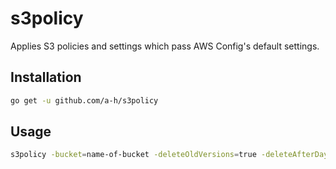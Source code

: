 # s3policy

Applies S3 policies and settings which pass AWS Config's default settings.

## Installation

```bash
go get -u github.com/a-h/s3policy
```

## Usage

```bash
s3policy -bucket=name-of-bucket -deleteOldVersions=true -deleteAfterDays=30 -logToBucket=logging-bucket-name -version=true
```
